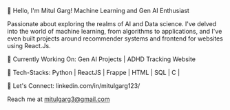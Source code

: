 👋 Hello, I'm Mitul Garg!
Machine Learning and Gen AI Enthusiast 

Passionate about exploring the realms of AI and Data science. I've delved into the world of machine learning, from algorithms to applications, and I've even built projects around recommender systems and frontend for websites using React.Js.

🔭 Currently Working On:
Gen AI Projects |
ADHD Tracking Website 

🌱 Tech-Stacks:
Python | ReactJS | Frappe | HTML | SQL | C | 

💬 Let's Connect:
linkedin.com/in/mitulgarg123/

Reach me at mitulgarg3@gmail.com
